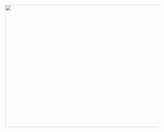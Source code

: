 <div align="center">
	<br>
		<img src="https://github.com/kwent/kwent/blame/master/header.svg" width="800" height="400">
	<br>
</div>
